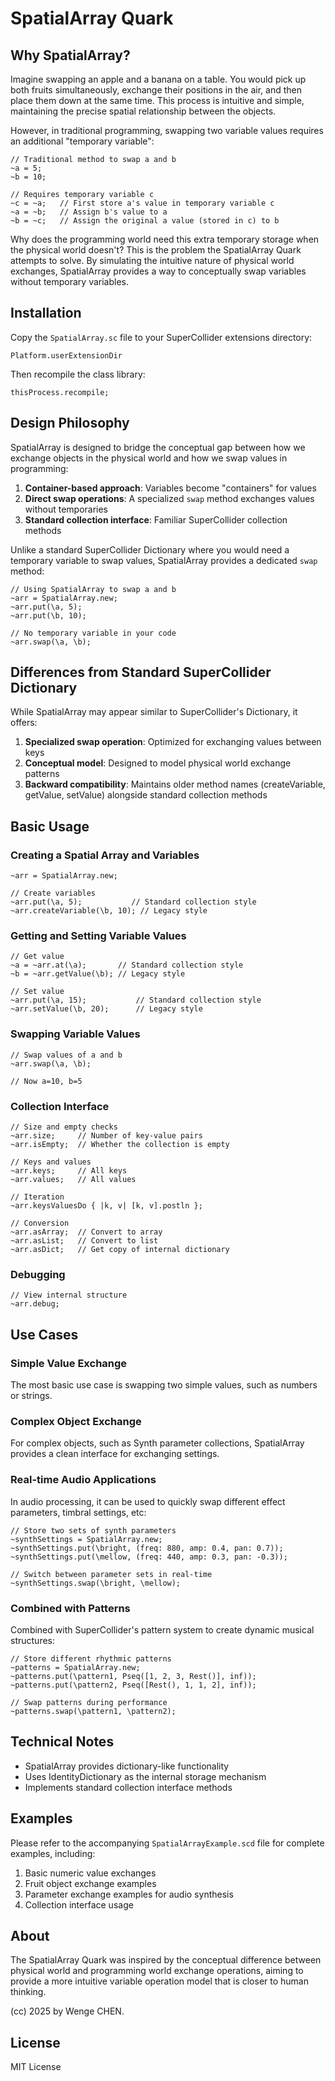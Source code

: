 # SpatialArray Quark

## Why SpatialArray?

Imagine swapping an apple and a banana on a table. You would pick up both fruits simultaneously, exchange their positions in the air, and then place them down at the same time. This process is intuitive and simple, maintaining the precise spatial relationship between the objects.

However, in traditional programming, swapping two variable values requires an additional "temporary variable":

```supercollider
// Traditional method to swap a and b
~a = 5;
~b = 10;

// Requires temporary variable c
~c = ~a;   // First store a's value in temporary variable c
~a = ~b;   // Assign b's value to a
~b = ~c;   // Assign the original a value (stored in c) to b
```

Why does the programming world need this extra temporary storage when the physical world doesn't? This is the problem the SpatialArray Quark attempts to solve. By simulating the intuitive nature of physical world exchanges, SpatialArray provides a way to conceptually swap variables without temporary variables.

## Installation

Copy the `SpatialArray.sc` file to your SuperCollider extensions directory:

```
Platform.userExtensionDir
```

Then recompile the class library:

```supercollider
thisProcess.recompile;
```

## Design Philosophy

SpatialArray is designed to bridge the conceptual gap between how we exchange objects in the physical world and how we swap values in programming:

1. **Container-based approach**: Variables become "containers" for values
2. **Direct swap operations**: A specialized `swap` method exchanges values without temporaries
3. **Standard collection interface**: Familiar SuperCollider collection methods

Unlike a standard SuperCollider Dictionary where you would need a temporary variable to swap values, SpatialArray provides a dedicated `swap` method:

```supercollider
// Using SpatialArray to swap a and b
~arr = SpatialArray.new;
~arr.put(\a, 5);
~arr.put(\b, 10);

// No temporary variable in your code
~arr.swap(\a, \b);
```

## Differences from Standard SuperCollider Dictionary

While SpatialArray may appear similar to SuperCollider's Dictionary, it offers:

1. **Specialized swap operation**: Optimized for exchanging values between keys
2. **Conceptual model**: Designed to model physical world exchange patterns
3. **Backward compatibility**: Maintains older method names (createVariable, getValue, setValue) alongside standard collection methods

## Basic Usage

### Creating a Spatial Array and Variables

```supercollider
~arr = SpatialArray.new;

// Create variables
~arr.put(\a, 5);           // Standard collection style
~arr.createVariable(\b, 10); // Legacy style
```

### Getting and Setting Variable Values

```supercollider
// Get value
~a = ~arr.at(\a);       // Standard collection style
~b = ~arr.getValue(\b); // Legacy style

// Set value
~arr.put(\a, 15);           // Standard collection style
~arr.setValue(\b, 20);      // Legacy style
```

### Swapping Variable Values

```supercollider
// Swap values of a and b
~arr.swap(\a, \b);

// Now a=10, b=5
```

### Collection Interface

```supercollider
// Size and empty checks
~arr.size;     // Number of key-value pairs
~arr.isEmpty;  // Whether the collection is empty

// Keys and values
~arr.keys;     // All keys
~arr.values;   // All values

// Iteration
~arr.keysValuesDo { |k, v| [k, v].postln };

// Conversion
~arr.asArray;  // Convert to array
~arr.asList;   // Convert to list
~arr.asDict;   // Get copy of internal dictionary
```

### Debugging

```supercollider
// View internal structure
~arr.debug;
```

## Use Cases

### Simple Value Exchange

The most basic use case is swapping two simple values, such as numbers or strings.

### Complex Object Exchange

For complex objects, such as Synth parameter collections, SpatialArray provides a clean interface for exchanging settings.

### Real-time Audio Applications

In audio processing, it can be used to quickly swap different effect parameters, timbral settings, etc:

```supercollider
// Store two sets of synth parameters
~synthSettings = SpatialArray.new;
~synthSettings.put(\bright, (freq: 880, amp: 0.4, pan: 0.7));
~synthSettings.put(\mellow, (freq: 440, amp: 0.3, pan: -0.3));

// Switch between parameter sets in real-time
~synthSettings.swap(\bright, \mellow);
```

### Combined with Patterns

Combined with SuperCollider's pattern system to create dynamic musical structures:

```supercollider
// Store different rhythmic patterns
~patterns = SpatialArray.new;
~patterns.put(\pattern1, Pseq([1, 2, 3, Rest()], inf));
~patterns.put(\pattern2, Pseq([Rest(), 1, 1, 2], inf));

// Swap patterns during performance
~patterns.swap(\pattern1, \pattern2);
```

## Technical Notes

- SpatialArray provides dictionary-like functionality
- Uses IdentityDictionary as the internal storage mechanism
- Implements standard collection interface methods

## Examples

Please refer to the accompanying `SpatialArrayExample.scd` file for complete examples, including:

1. Basic numeric value exchanges
2. Fruit object exchange examples
3. Parameter exchange examples for audio synthesis
4. Collection interface usage

## About

The SpatialArray Quark was inspired by the conceptual difference between physical world and programming world exchange operations, aiming to provide a more intuitive variable operation model that is closer to human thinking.

(cc) 2025 by Wenge CHEN.

## License

MIT License
